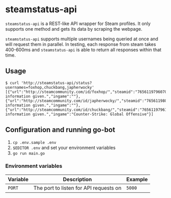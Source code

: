 # steamstatus-api

`steamstatus-api` is a REST-like API wrapper for Steam profiles. It only supports
one method and gets its data by scraping the webpage.

`steamstatus-api` supports multiple usernames being queried at once and will request
them in parallel. In testing, each response from steam takes 400-600ms and
`steamstatus-api` is able to return all responses within that time.

## Usage

```
$ curl 'http://steamstatus-api/status?usernames=foxhop,chuckbang,japherwocky'
[{"url":"http://steamcommunity.com/id/foxhop/","steamid":"76561197960708678","personaname":"Foxhop","summary":"No information given.","ingame":""},{"url":"http://steamcommunity.com/id/japherwocky/","steamid":"76561198049551053","personaname":"japherwocky","summary":"No information given.","ingame":""},{"url":"http://steamcommunity.com/id/chuckbang/","steamid":"76561197961485911","personaname":"chuck!","summary":"No information given.","ingame":"Counter-Strike: Global Offensive"}]
```

## Configuration and running go-bot

1. `cp .env.sample .env`
1. `$EDITOR .env` and set your environment variables
1. `go run main.go`

### Environment variables

Variable | Description | Example
-------- | ----------- | -------
`PORT` | The port to listen for API requests on | `5000`

